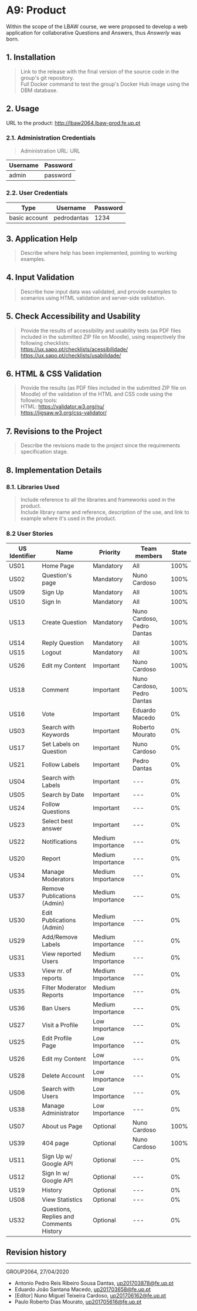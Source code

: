 # A9: Product

Within the scope of the LBAW course, we were proposed to develop a web application for collaborative Questions and Answers, thus _Answerly_ was born. 

## 1. Installation

> Link to the release with the final version of the source code in the group's git repository.  
> Full Docker command to test the group's Docker Hub image using the DBM database.  

## 2. Usage

URL to the product: http://lbaw2064.lbaw-prod.fe.up.pt  

### 2.1. Administration Credentials

> Administration URL: URL  

| Username | Password |
| -------- | -------- |
| admin    | password |

### 2.2. User Credentials

| Type          | Username    | Password |
| ------------- | ----------- | -------- |
| basic account | pedrodantas | 1234     |

## 3. Application Help

> Describe where help has been implemented, pointing to working examples.  

## 4. Input Validation

> Describe how input data was validated, and provide examples to scenarios using HTML validation and server-side validation.  

## 5. Check Accessibility and Usability

> Provide the results of accessibility and usability tests (as PDF files included in the submitted ZIP file on Moodle), using respectively the following checklists:  
> https://ux.sapo.pt/checklists/acessibilidade/  
> https://ux.sapo.pt/checklists/usabilidade/  

## 6. HTML & CSS Validation

> Provide the results (as PDF files included in the submitted ZIP file on Moodle) of the validation of the HTML and CSS code using the following tools:  
> HTML: https://validator.w3.org/nu/  
> https://jigsaw.w3.org/css-validator/  

## 7. Revisions to the Project

> Describe the revisions made to the project since the requirements specification stage.  

## 8. Implementation Details

### 8.1. Libraries Used

> Include reference to all the libraries and frameworks used in the product.  
> Include library name and reference, description of the use, and link to example where it's used in the product.  

### 8.2 User Stories  

| US Identifier | Name                          | Priority  | Team members                              | State  |
| ------------- | -------                       | ----------| ----------------------------------------- | ------ |
| US01          | Home Page                     | Mandatory | All |  100%  |
| US02          | Question's page               | Mandatory | Nuno Cardoso |  100%  | 
| US09          | Sign Up                       | Mandatory | All |  100%  |
| US10          | Sign In                       | Mandatory | All |  100%  | 
| US13          | Create Question               | Mandatory | Nuno Cardoso, Pedro Dantas |  100%  |
| US14          | Reply Question                | Mandatory | All |  100%  |
| US15          | Logout                        | Mandatory | All |  100%  | 
| US26          | Edit my Content               | Important | Nuno Cardoso |  100%   |
| US18          | Comment                       | Important  | Nuno Cardoso, Pedro Dantas | 100% |
| US16          | Vote                          | Important   | Eduardo Macedo | 0%|
| US03          | Search with Keywords          | Important | Roberto Mourato | 0% |
| US17          | Set Labels on Question        | Important | Nuno Cardoso | 0% |
| US21          | Follow Labels                 | Important   | Pedro Dantas | 0% |
| US04          | Search with Labels            | Important     |  --- | 0% |
| US05          | Search by Date                | Important | --- | 0% |
| US24          | Follow Questions              | Important |  --- | 0% | 
| US23          | Select best answer            | Important | --- | 0% |
| US22          | Notifications                 | Medium Importance   | --- | 0% |
| US20          | Report                        | Medium Importance   |  --- | 0% |
| US34          | Manage Moderators             | Medium Importance     | ---  | 0% |
| US37          | Remove Publications (Admin)   | Medium Importance     | --- | 0% |
| US30          | Edit Publications (Admin)     | Medium Importance     | --- | 0% |
| US29          | Add/Remove Labels             | Medium Importance     | --- | 0% |
| US31          | View reported Users           | Medium Importance   | --- | 0% |
| US33          | View nr. of reports           | Medium Importance | --- | 0% |
| US35          | Filter Moderator Reports      | Medium Importance     | --- | 0% |
| US36          | Ban Users                     | Medium Importance   | --- | 0% |
| US27          | Visit a Profile               | Low Importance      | --- | 0% |
| US25          | Edit Profile Page             | Low Importance | --- | 0% |
| US26          | Edit my Content               | Low Importance      | ---  | 0% |
| US28          | Delete Account                | Low Importance      | --- | 0% |
| US06          | Search with Users             | Low Importance | ---   | 0% |
| US38          | Manage Administrator          | Low Importance     | --- | 0% |
| US07          | About us Page                 | Optional  | Nuno Cardoso|  100%  | 
| US39          | 404 page                      | Optional  | Nuno Cardoso |  100%  | 
| US11          | Sign Up w/ Google API         | Optional      | --- | 0% |
| US12          | Sign In w/ Google API         | Optional      | --- | 0% |
| US19          | History                       | Optional | ---  | 0% |
| US08          | View Statistics               | Optional | --- | 0% |
| US32          | Questions, Replies and Comments History | Optional | --- | 0% |


## Revision history

***
GROUP2064, 27/04/2020
 
- Antonio Pedro Reis Ribeiro Sousa Dantas, up201703878@fe.up.pt
- Eduardo João Santana Macedo, up201703658@fe.up.pt
- [Editor] Nuno Miguel Teixeira Cardoso, up201706162@fe.up.pt
- Paulo Roberto Dias Mourato, up201705616@fe.up.pt